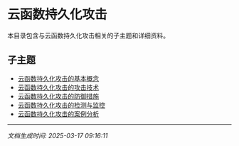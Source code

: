 # 云函数持久化攻击

本目录包含与云函数持久化攻击相关的子主题和详细资料。

## 子主题

- [云函数持久化攻击的基本概念](serverless-persistence/basic-concepts.md)
- [云函数持久化攻击的攻击技术](serverless-persistence/attack-techniques.md)
- [云函数持久化攻击的防御措施](serverless-persistence/defense-measures.md)
- [云函数持久化攻击的检测与监控](serverless-persistence/detection-monitoring.md)
- [云函数持久化攻击的案例分析](serverless-persistence/case-studies.md)

---

*文档生成时间: 2025-03-17 09:16:11*
